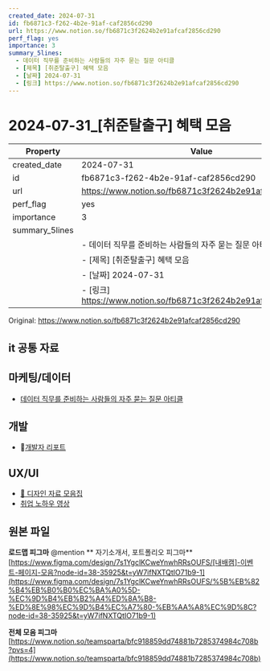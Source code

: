 ```yaml
---
created_date: 2024-07-31
id: fb6871c3-f262-4b2e-91af-caf2856cd290
url: https://www.notion.so/fb6871c3f2624b2e91afcaf2856cd290
perf_flag: yes
importance: 3
summary_5lines:
  - 데이터 직무를 준비하는 사람들의 자주 묻는 질문 아티클
  - [제목] [취준탈출구] 혜택 모음
  - [날짜] 2024-07-31
  - [링크] https://www.notion.so/fb6871c3f2624b2e91afcaf2856cd290
---
```


# 2024-07-31_[취준탈출구] 혜택 모음

| Property | Value |
| --- | --- |
| created_date | 2024-07-31 |
| id | fb6871c3-f262-4b2e-91af-caf2856cd290 |
| url | https://www.notion.so/fb6871c3f2624b2e91afcaf2856cd290 |
| perf_flag | yes |
| importance | 3 |
| summary_5lines | |
|  | - 데이터 직무를 준비하는 사람들의 자주 묻는 질문 아티클 |
|  | - [제목] [취준탈출구] 혜택 모음 |
|  | - [날짜] 2024-07-31 |
|  | - [링크] https://www.notion.so/fb6871c3f2624b2e91afcaf2856cd290 |

Original: https://www.notion.so/fb6871c3f2624b2e91afcaf2856cd290

## it 공통 자료

## 마케팅/데이터
- [데이터 직무를 준비하는 사람들의 자주 묻는 질문 아티클](/2198cef4032d4fc98e4ecf3551f41c9f)

## 개발
- 🔗[개발자 리포트](https://drive.google.com/file/d/1ID1yH4dhlhDJ7fVFRJ12OX1TOW9a6KPY/view?usp=sharing)

## UX/UI
-  [🎨 디자인 자료 모음집](/c6b8d1eed9854509ab4c35d61746fce1)
- [취업 노하우 영상](https://www.youtube.com/watch?v=ICgmzbYpU_A&feature=youtu.be)

## 원본 파일

**로드맵 피그마**
@mention
**
자기소개서, 포트폴리오 피그마**
[https://www.figma.com/design/7s1YgclKCweYnwhRRsOUFS/[내배캠]-이벤트-페이지-모음?node-id=38-35925&t=yW7ifNXTQtIO71b9-1](https://www.figma.com/design/7s1YgclKCweYnwhRRsOUFS/%5B%EB%82%B4%EB%B0%B0%EC%BA%A0%5D-%EC%9D%B4%EB%B2%A4%ED%8A%B8-%ED%8E%98%EC%9D%B4%EC%A7%80-%EB%AA%A8%EC%9D%8C?node-id=38-35925&t=yW7ifNXTQtIO71b9-1)

**전체 모음 피그마**
[https://www.notion.so/teamsparta/bfc918859dd74881b7285374984c708b?pvs=4](https://www.notion.so/teamsparta/bfc918859dd74881b7285374984c708b)
